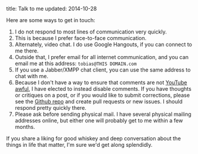 title: Talk to me
updated: 2014-10-28


Here are some ways to get in touch:

1. I do not respond to most lines of communication very quickly.
2. This is because I prefer face-to-face communication.
3. Alternately, video chat. I do use Google Hangouts, if you can connect to me there.
4. Outside that, I prefer email for all internet communication, and
  you can email me at this address: `tobias@THIS DOMAIN.com`
5. If you use a Jabber/XMPP chat client, you can use the same address to chat with me.
6. Because I don't have a way to ensure that comments are not
  [YouTube awful](https://www.quora.com/Why-are-YouTube-comments-so-bad),
  I have elected to instead disable comments. If you have thoughts
  or critiques on a post, or if you would like to submit corrections,
  please see the [Github repo](https://github.com/saibotsivad/saibotsivad.github.io/)
  and create pull requests or new issues. I should respond pretty quickly there.
7. Please ask before sending physical mail. I have several physical mailing
  addresses online, but either one will probably get to me within a few months.

If you share a liking for good whiskey and deep conversation about
the things in life that matter, I'm sure we'd get along splendidly.
